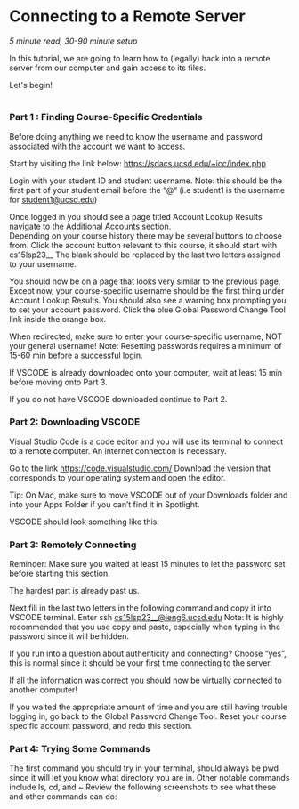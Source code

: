 #
# Connecting to a Remote Server #
 
*5 minute read, 30-90 minute setup* 

In this tutorial, we are going to learn how to (legally) hack into a remote server from our computer and gain access to its files. 

Let's begin! 
#

### Part 1 : Finding Course-Specific Credentials ###
Before doing anything we need to know the username and password associated with the account we want to access.

Start by visiting the link below: 
https://sdacs.ucsd.edu/~icc/index.php

Login with your student ID 
and student username.
Note: this should be the first part of your student email before the “@“ (i.e student1 is the username for student1@ucsd.edu)

Once logged in you should see a page titled Account Lookup Results navigate to the Additional Accounts section.  
Depending on your course history there may be several buttons to choose from.
Click the account button relevant to this course, it should start with cs15lsp23__
The blank should be replaced by the last two letters assigned to your username.

You should now be on a page that looks very similar to the previous page. Except now, your course-specific username should be the first thing under Account Lookup Results. You should also see a warning box prompting you to set your account password. Click the blue Global Password Change Tool link inside the orange box. 

When redirected, make sure to enter your course-specific username, NOT your general username! 
Note: Resetting passwords requires a minimum of 15-60 min before a successful login.

If VSCODE is already downloaded onto your computer, wait at least 15 min before moving onto Part 3.

If you do not have VSCODE downloaded continue to Part 2.

### Part 2: Downloading VSCODE ###
Visual Studio Code is a code editor and you will use its terminal to connect to a remote computer. An internet connection is necessary. 

Go to the link https://code.visualstudio.com/
Download the version that corresponds to your operating system and open the editor.

Tip: On Mac, make sure to move VSCODE out of your Downloads folder and into your Apps Folder if you can’t find it in Spotlight.

VSCODE should look something like this:


### Part 3: Remotely Connecting ###
Reminder: Make sure you waited at least 15 minutes to let the password set before starting this section. 

The hardest part is already past us.

Next fill in the last two letters in the following command and copy it into VSCODE terminal.
Enter ssh cs15lsp23__@ieng6.ucsd.edu
Note: It is highly recommended that you use copy and paste, especially when typing in the password since it will be hidden.

If you run into a question about authenticity and connecting? Choose “yes”, this is normal since it should be your first time connecting to the server.

If all the information was correct you should now be virtually connected to another computer!

If you waited the appropriate amount of time and you are still having trouble logging in, go back to the Global Password Change Tool. Reset your course specific account password, and redo this section.

### Part 4: Trying Some Commands ###
The first command you should try in your terminal, should always be pwd since it will let you know what directory you are in.
Other notable commands include ls, cd, and  ~
Review the following screenshots to see what these and other commands can do:
